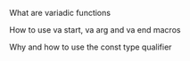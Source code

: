 What are variadic functions

How to use va start, va arg and va end macros

Why and how to use the const type qualifier
